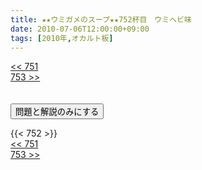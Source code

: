 ```yaml
---
title: ★★ウミガメのスープ★★752杯目　ウミヘビ味
date: 2010-07-06T12:00:00+09:00
tags: [2010年,オカルト板]
---
```

<div class="th_left"><a href="../751"><< 751</a></div>
<div class="th_right"><a href="../753">753 >></a></div>
<br><br>
<script src="../../js/cupsoup.js"></script>
<form>
<input type="button" value="問題と解説のみにする" onClick="toggleCupsoup()">
</form>
{{< 752 >}}
<div class="th_left"><a href="../751"><< 751</a></div>
<div class="th_right"><a href="../753">753 >></a></div>